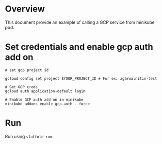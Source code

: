 # Overview
This document provide an example of calling a GCP service from minikube pod. 

# Set credentials and enable gcp auth add on

```
# set gcp project id

gcloud config set project $YOUR_PROJECT_ID # For ex: agarwalnitin-test

# Get GCP creds
gcloud auth application-default login

# Enable GCP auth add on in minikube
minikube addons enable gcp-auth --force
```

# Run 
Run using `slaffold run` 